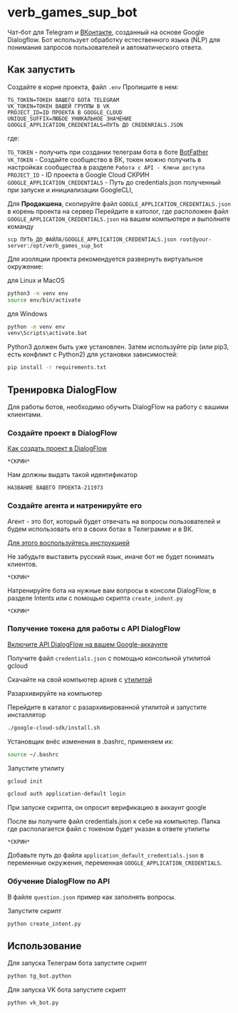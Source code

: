 # verb_games_sup_bot

Чат-бот для Telegram и [ВКонтакте](https://vk.com/), созданный на основе Google Dialogflow. 
Бот использует обработку естественного языка (NLP) для понимания запросов пользователей 
и автоматического ответа.


## Как запустить 

Создайте в корне проекта, файл `.env` Пропишите в нем:

```
TG_TOKEN=ТОКЕН ВАШЕГО БОТА TELEGRAM
VK_TOKEN=ТОКЕН ВАШЕЙ ГРУППЫ В VK
PROJECT_ID=ID ПРОЕКТА В GOOGLE_CLOUD
UNIQUE_SUFFIX=ЛЮБОЕ УНИКАЛЬНОЕ ЗНАЧЕНИЕ
GOOGLE_APPLICATION_CREDENTIALS=ПУТЬ ДО CREDENRIALS.JSON
```
где:

`TG_TOKEN` - получить при создании телеграм бота в боте [BotFather](https://t.me/BotFather)
`VK_TOKEN` - Создайте сообщество в ВК, токен можно получить в настройках сообщества в разделе `Работа с API - Ключи доступа`
`PROJECT_ID` - ID проекта в Google Cloud
СКРИН
`GOOGLE_APPLICATION_CREDENTIALS` - Путь до credentials.json полученный при запуске и инициализации GoogleCLI,

Для **Продакшена**, скопируйте файл `GOOGLE_APPLICATION_CREDENTIALS.json` в корень проекта на сервер
Перейдите в католог, где расположен файл `GOOGLE_APPLICATION_CREDENTIALS.json` на вашем компьютере и выполните  команду

```
scp ПУТЬ_ДО_ФАЙЛА/GOOGLE_APPLICATION_CREDENTIALS.json root@your-server:/opt/verb_games_sup_bot
```

Для изоляции проекта рекомендуется развернуть виртуальное окружение:

для Linux и MacOS
```bash
python3 -m venv env
source env/bin/activate
```

для Windows
```bash
python -m venv env
venv\Scripts\activate.bat
```

Python3 должен быть уже установлен. Затем используйте pip (или pip3, есть конфликт с Python2) для установки зависимостей:

```bash
pip install -r requirements.txt
```


## Тренировка DialogFlow

Для работы ботов, необходимо обучить DialogFlow на работу с вашими клиентами.

### Создайте проект в DialogFlow

[Как создать проект в DialogFlow](https://cloud.google.com/dialogflow/es/docs/quick/setup)

`*СКРИН*`

Нам должны выдать такой идентификатор 
```
НАЗВАНИЕ ВАШЕГО ПРОЕКТА-211973
```


### Создайте агента и натренируйте его

Агент - это бот, который будет отвечать на вопросы пользователей и будем использовать его в своих ботах в Телеграмме и в ВК.

[Для этого воспользуйтесь инструкцией](https://cloud.google.com/dialogflow/es/docs/quick/build-agent)

Не забудьте выставить русский язык, иначе бот не будет понимать клиентов.

`*СКРИН*`

Натренируйте бота на нужные вам вопросы в консоли DialogFlow, в разделе Intents или с помощью скрипта `create_indent.py`

`*СКРИН*`


### Получение токена для работы с API DialogFlow

[Включите API DialogFlow на вашем Google-аккаунте](https://cloud.google.com/dialogflow/es/docs/quick/setup#api)

Получите файл `credentials.json` с помощью консольной утилитой gcloud
    
Скачайте на свой компьютер архив с [утилитой](https://cloud.google.com/sdk/docs/install)

Разархивируйте на компьютер

Перейдите в каталог с разархивированной утилитой и запустите инсталлятор

```bash
./google-cloud-sdk/install.sh
```

Установщик внёс изменения в .bashrc, применяем их:

```bash
source ~/.bashrc
```

Запустите утилиту
```bash
gcloud init

gcloud auth application-default login
```

При запуске скрипта, он опросит верификацию в аккаунт google

После вы получите файл credentials.json к себе на компьютер. 
Папка где располагается файл с токеном будет указан в ответе утилиты

`*СКРИН*`

Добавьте путь до файла `application_default_credentials.json` в переменные окружения,
переменная `GOOGLE_APPLICATION_CREDENTIALS`.


### Обучение DialogFlow по API

В файле `question.json` пример как заполнять вопросы.

Запустите скрипт

```bash
python create_intent.py
```


## Использование

Для запуска Телеграм бота запустите скрипт

```bash
python tg_bot.python
```

Для запуска VK бота запустите скрипт

```bash
python vk_bot.py
```